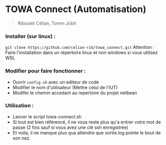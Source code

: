 # TOWA Connect (Automatisation)
> Riboulet Célian, Tomm Jobit

### Installer (sur linux) :
``` git clone https://github.com/celian-rib/towa_connect.git ```
Attention : Faire l'installation dans un répertoire linux et non windows si vous utilisez WSL

### Modifier pour faire fonctionner :
- Ouvrir ```config.sh``` avec un editeur de code
- Modifier le nom d'utilisateur (Mettre celui de l'IUT)
- Modifer le chemin accedant au repertoire du projet netbean

### Utilisation :
- Lancer le script towa-connect.sh
- Si tout est bien référencé, il ne vous reste plus qu'a entrer votre mot de passe (2 fois sauf si vous avez une clé ssh enregistrée)
- Et voila, il ne manque plus qua attendre que sortie.log pointe le bout de son nez.
